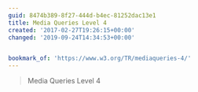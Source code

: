```yaml
---
guid: 8474b389-8f27-444d-b4ec-81252dac13e1
title: Media Queries Level 4
created: '2017-02-27T19:26:15+00:00'
changed: '2019-09-24T14:34:53+00:00'


bookmark_of: 'https://www.w3.org/TR/mediaqueries-4/'
---
```



<blockquote>Media Queries Level 4</blockquote>
